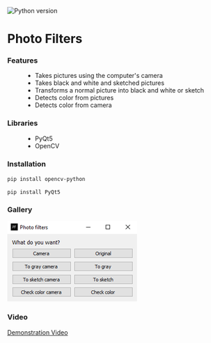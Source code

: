 ![Python version](https://img.shields.io/badge/Python-3.8-green?style=flat&logo=python)
<body>
  <h1>Photo Filters</h1>
  <dl>
    <h3>Features</h3>
      <dd>
        <ul>
          <li>Takes pictures using the computer's camera</li>
          <li>Takes black and white and sketched pictures</li>
          <li>Transforms a normal picture into black and white or sketch</li>
          <li>Detects color from pictures</li>
          <li>Detects color from camera</li>
        </ul>
      </dd>
  </dl>
  <dl>
    <h3>Libraries</h3>
    <dd>
      <ul>
        <li>PyQt5</li>
        <li>OpenCV</li>
      </ul>
    </dd>
  </dl>
  <h3>Installation</h3>
  <pre><code>pip install opencv-python</code></pre>
  <pre><code>pip install PyQt5</code></pre>
  <h3>Gallery</h3>
  <img src="https://github.com/BiancaCarneiro/Photo-filters/blob/main/pictures/Capture.PNG?raw=true" alt="App picture">
  <h3>Video</h3>
  <a href="https://www.youtube.com/watch?v=jdGfBPAV8_s">Demonstration Video</a>
</body>
